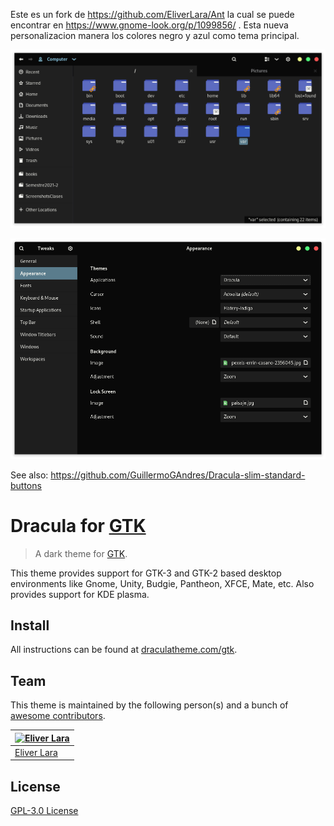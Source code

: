 Este es un fork de https://github.com/EliverLara/Ant la cual se puede encontrar en https://www.gnome-look.org/p/1099856/ .
Esta nueva personalizacion manera los colores negro y azul como tema principal.

![preview](./img/win2.png)

![window1](./img/win1.png)

See also: https://github.com/GuillermoGAndres/Dracula-slim-standard-buttons

# Dracula for [GTK](https://www.gtk.org/)

> A dark theme for [GTK](https://www.gtk.org/).

This theme provides support for GTK-3 and GTK-2 based desktop environments like Gnome, Unity, Budgie, Pantheon, XFCE, Mate, etc. Also provides support for KDE plasma.

## Install

All instructions can be found at [draculatheme.com/gtk](https://draculatheme.com/gtk).

## Team

This theme is maintained by the following person(s) and a bunch of [awesome contributors](https://github.com/dracula/gtk/graphs/contributors).

[![Eliver Lara](https://avatars0.githubusercontent.com/u/9838260?v=3&s=70)](https://github.com/EliverLara) | 
--- | 
[Eliver Lara](https://github.com/EliverLara) | 

## License

[GPL-3.0 License](./LICENSE)
